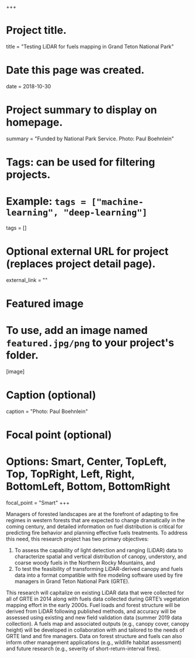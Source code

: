 +++
# Project title.
title = "Testing LiDAR for fuels mapping in Grand Teton National Park"

# Date this page was created.
date = 2018-10-30

# Project summary to display on homepage.
summary = "Funded by National Park Service. Photo: Paul Boehnlein"

# Tags: can be used for filtering projects.
# Example: `tags = ["machine-learning", "deep-learning"]`
tags = []

# Optional external URL for project (replaces project detail page).
external_link = ""

# Featured image
# To use, add an image named `featured.jpg/png` to your project's folder. 
[image]
  # Caption (optional)
  caption = "Photo: Paul Boehnlein"
  
  # Focal point (optional)
  # Options: Smart, Center, TopLeft, Top, TopRight, Left, Right, BottomLeft, Bottom, BottomRight
  focal_point = "Smart"
+++

Managers of forested landscapes are at the forefront of adapting to fire regimes in western forests that are expected to change dramatically in the coming century, and detailed information on fuel distribution is critical for predicting fire behavior and planning effective fuels treatments. To address this need, this research project has two primary objectives: 

1. To assess the capability of light detection and ranging (LiDAR) data to characterize spatial and vertical distribution of canopy, understory, and coarse woody fuels in the Northern Rocky Mountains, and 
2. To test the feasibility of transforming LiDAR-derived canopy and fuels data into a format compatible with fire modeling software used by fire managers in Grand Teton National Park (GRTE). 

This research will capitalize on existing LiDAR data that were collected for all of GRTE in 2014 along with fuels data collected during GRTE’s vegetation mapping effort in the early 2000s. Fuel loads and forest structure will be derived from LiDAR following published methods, and accuracy will be assessed using existing and new field validation data (summer 2019 data collection). A fuels map and associated outputs (e.g., canopy cover, canopy height) will be developed in collaboration with and tailored to the needs of GRTE land and fire managers. Data on forest structure and fuels can also inform other management applications (e.g., wildlife habitat assessment) and future research (e.g., severity of short-return-interval fires). 
